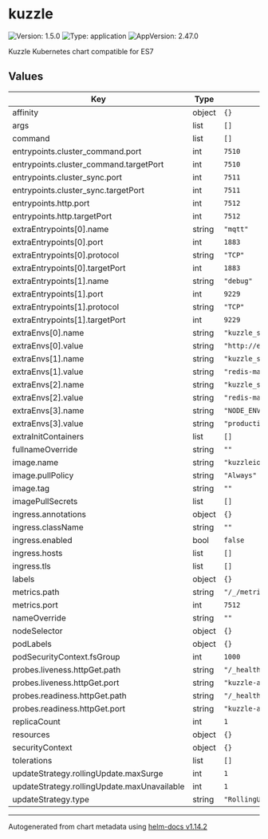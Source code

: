 # kuzzle

![Version: 1.5.0](https://img.shields.io/badge/Version-1.5.0-informational?style=flat-square) ![Type: application](https://img.shields.io/badge/Type-application-informational?style=flat-square) ![AppVersion: 2.47.0](https://img.shields.io/badge/AppVersion-2.47.0-informational?style=flat-square)

Kuzzle Kubernetes chart compatible for ES7

## Values

| Key | Type | Default | Description |
|-----|------|---------|-------------|
| affinity | object | `{}` |  |
| args | list | `[]` |  |
| command | list | `[]` |  |
| entrypoints.cluster_command.port | int | `7510` |  |
| entrypoints.cluster_command.targetPort | int | `7510` |  |
| entrypoints.cluster_sync.port | int | `7511` |  |
| entrypoints.cluster_sync.targetPort | int | `7511` |  |
| entrypoints.http.port | int | `7512` |  |
| entrypoints.http.targetPort | int | `7512` |  |
| extraEntrypoints[0].name | string | `"mqtt"` |  |
| extraEntrypoints[0].port | int | `1883` |  |
| extraEntrypoints[0].protocol | string | `"TCP"` |  |
| extraEntrypoints[0].targetPort | int | `1883` |  |
| extraEntrypoints[1].name | string | `"debug"` |  |
| extraEntrypoints[1].port | int | `9229` |  |
| extraEntrypoints[1].protocol | string | `"TCP"` |  |
| extraEntrypoints[1].targetPort | int | `9229` |  |
| extraEnvs[0].name | string | `"kuzzle_services__storageEngine__client__node"` |  |
| extraEnvs[0].value | string | `"http://elasticsearch-master:9200"` |  |
| extraEnvs[1].name | string | `"kuzzle_services__internalCache__node__host"` |  |
| extraEnvs[1].value | string | `"redis-master"` |  |
| extraEnvs[2].name | string | `"kuzzle_services__memoryStorage__node__host"` |  |
| extraEnvs[2].value | string | `"redis-master"` |  |
| extraEnvs[3].name | string | `"NODE_ENV"` |  |
| extraEnvs[3].value | string | `"production"` |  |
| extraInitContainers | list | `[]` |  |
| fullnameOverride | string | `""` |  |
| image.name | string | `"kuzzleio/kuzzle"` |  |
| image.pullPolicy | string | `"Always"` |  |
| image.tag | string | `""` |  |
| imagePullSecrets | list | `[]` |  |
| ingress.annotations | object | `{}` |  |
| ingress.className | string | `""` |  |
| ingress.enabled | bool | `false` |  |
| ingress.hosts | list | `[]` |  |
| ingress.tls | list | `[]` |  |
| labels | object | `{}` |  |
| metrics.path | string | `"/_/metrics"` |  |
| metrics.port | int | `7512` |  |
| nameOverride | string | `""` |  |
| nodeSelector | object | `{}` |  |
| podLabels | object | `{}` |  |
| podSecurityContext.fsGroup | int | `1000` |  |
| probes.liveness.httpGet.path | string | `"/_healthcheck"` |  |
| probes.liveness.httpGet.port | string | `"kuzzle-api"` |  |
| probes.readiness.httpGet.path | string | `"/_healthcheck"` |  |
| probes.readiness.httpGet.port | string | `"kuzzle-api"` |  |
| replicaCount | int | `1` |  |
| resources | object | `{}` |  |
| securityContext | object | `{}` |  |
| tolerations | list | `[]` |  |
| updateStrategy.rollingUpdate.maxSurge | int | `1` |  |
| updateStrategy.rollingUpdate.maxUnavailable | int | `1` |  |
| updateStrategy.type | string | `"RollingUpdate"` |  |

----------------------------------------------
Autogenerated from chart metadata using [helm-docs v1.14.2](https://github.com/norwoodj/helm-docs/releases/v1.14.2)
